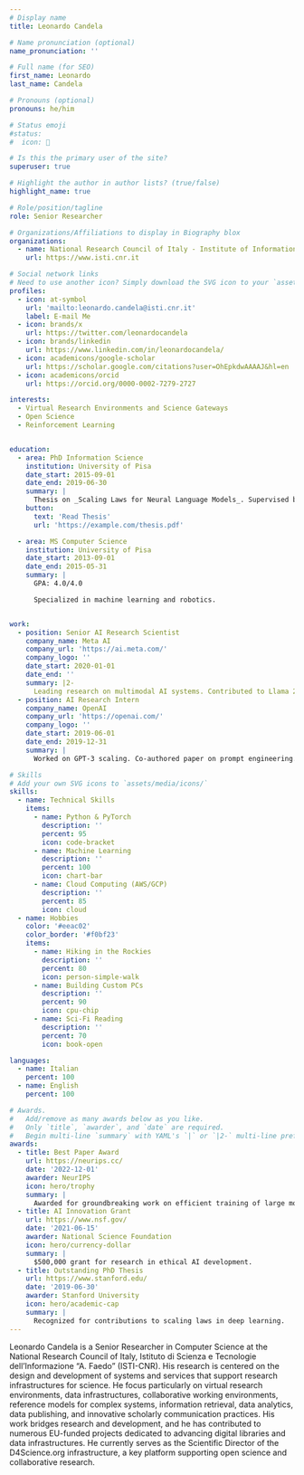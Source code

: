 ```yaml
---
# Display name
title: Leonardo Candela

# Name pronunciation (optional)
name_pronunciation: ''

# Full name (for SEO)
first_name: Leonardo
last_name: Candela

# Pronouns (optional)
pronouns: he/him

# Status emoji
#status:
#  icon: 🚀

# Is this the primary user of the site?
superuser: true

# Highlight the author in author lists? (true/false)
highlight_name: true

# Role/position/tagline
role: Senior Researcher

# Organizations/Affiliations to display in Biography blox
organizations:
  - name: National Research Council of Italy - Institute of Information Science and Technologies "Alessandro Faedo"
    url: https://www.isti.cnr.it

# Social network links
# Need to use another icon? Simply download the SVG icon to your `assets/media/icons/` folder.
profiles:
  - icon: at-symbol
    url: 'mailto:leonardo.candela@isti.cnr.it'
    label: E-mail Me
  - icon: brands/x
    url: https://twitter.com/leonardocandela
  - icon: brands/linkedin
    url: https://www.linkedin.com/in/leonardocandela/
  - icon: academicons/google-scholar
    url: https://scholar.google.com/citations?user=OhEpkdwAAAAJ&hl=en
  - icon: academicons/orcid
    url: https://orcid.org/0000-0002-7279-2727

interests:
  - Virtual Research Environments and Science Gateways
  - Open Science
  - Reinforcement Learning


education:
  - area: PhD Information Science 
    institution: University of Pisa
    date_start: 2015-09-01
    date_end: 2019-06-30
    summary: |
      Thesis on _Scaling Laws for Neural Language Models_. Supervised by Prof. Andrew Ng. Published 5 papers in NeurIPS and ICML, with 2 best paper awards.
    button:
      text: 'Read Thesis'
      url: 'https://example.com/thesis.pdf'

  - area: MS Computer Science
    institution: University of Pisa
    date_start: 2013-09-01
    date_end: 2015-05-31
    summary: |
      GPA: 4.0/4.0

      Specialized in machine learning and robotics.


work:
  - position: Senior AI Research Scientist
    company_name: Meta AI
    company_url: 'https://ai.meta.com/'
    company_logo: ''
    date_start: 2020-01-01
    date_end: ''
    summary: |2-
      Leading research on multimodal AI systems. Contributed to Llama 2 and other open-source models. 50+ citations in 3 years.
  - position: AI Research Intern
    company_name: OpenAI
    company_url: 'https://openai.com/'
    company_logo: ''
    date_start: 2019-06-01
    date_end: 2019-12-31
    summary: |
      Worked on GPT-3 scaling. Co-authored paper on prompt engineering.

# Skills
# Add your own SVG icons to `assets/media/icons/`
skills:
  - name: Technical Skills
    items:
      - name: Python & PyTorch
        description: ''
        percent: 95
        icon: code-bracket
      - name: Machine Learning
        description: ''
        percent: 100
        icon: chart-bar
      - name: Cloud Computing (AWS/GCP)
        description: ''
        percent: 85
        icon: cloud
  - name: Hobbies
    color: '#eeac02'
    color_border: '#f0bf23'
    items:
      - name: Hiking in the Rockies
        description: ''
        percent: 80
        icon: person-simple-walk
      - name: Building Custom PCs
        description: ''
        percent: 90
        icon: cpu-chip
      - name: Sci-Fi Reading
        description: ''
        percent: 70
        icon: book-open

languages:
  - name: Italian
    percent: 100
  - name: English
    percent: 100

# Awards.
#   Add/remove as many awards below as you like.
#   Only `title`, `awarder`, and `date` are required.
#   Begin multi-line `summary` with YAML's `|` or `|2-` multi-line prefix and indent 2 spaces below.
awards:
  - title: Best Paper Award
    url: https://neurips.cc/
    date: '2022-12-01'
    awarder: NeurIPS
    icon: hero/trophy
    summary: |
      Awarded for groundbreaking work on efficient training of large models.
  - title: AI Innovation Grant
    url: https://www.nsf.gov/
    date: '2021-06-15'
    awarder: National Science Foundation
    icon: hero/currency-dollar
    summary: |
      $500,000 grant for research in ethical AI development.
  - title: Outstanding PhD Thesis
    url: https://www.stanford.edu/
    date: '2019-06-30'
    awarder: Stanford University
    icon: hero/academic-cap
    summary: |
      Recognized for contributions to scaling laws in deep learning.
---
```


Leonardo Candela is a Senior Researcher in Computer Science at the National Research Council of Italy, Istituto di Scienza e Tecnologie dell’Informazione “A. Faedo” (ISTI-CNR). His research is centered on the design and development of systems and services that support research infrastructures for science. He focus particularly on virtual research environments, data infrastructures, collaborative working environments, reference models for complex systems, information retrieval, data analytics, data publishing, and innovative scholarly communication practices.
His work bridges research and development, and he has contributed to numerous EU-funded projects dedicated to advancing digital libraries and data infrastructures. He currently serves as the Scientific Director of the D4Science.org infrastructure, a key platform supporting open science and collaborative research. 
